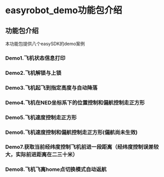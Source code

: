 # easyrobot_demo功能包介绍

## 功能包介绍
本功能包提供八个easySDK的demo案例 

### Demo1.飞机状态信息打印

### Demo2.飞机解锁与上锁

### Demo3.飞机起飞到指定高度与自动降落

### Demo4.飞机在NED坐标系下的位置控制和偏航控制走正方形

### Demo5.飞机速度控制走正方形

### Demo6.飞机速度控制和偏航控制走正方形(偏航尚未生效)

### Demo7.获取当前经纬度控制飞机前进一段距离（经纬度控制误差较大，实际前进距离在二三十米）

### Demo8.飞机飞离home点切换模式自动返航




